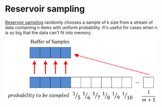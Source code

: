# Reservoir sampling
[Reservoir sampling](https://en.wikipedia.org/wiki/Reservoir_sampling) randomly chooses a sample of k size from 
a stream of data containing n items with uniform probability. It's useful for cases when n is so big that the data can't fit into memory.

![Reservoir sampling](reservoirsampling.png)